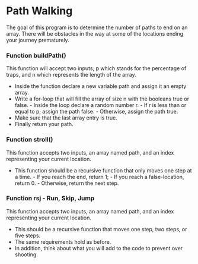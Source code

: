 # Path Walking

The goal of this program is to determine the number of paths to end on an array.  There will be obstacles in the way at some of the locations ending your journey prematurely.

### Function buildPath()
This function will accept two inputs, p which stands for the percentage of traps, and n which represents the length of the array.
  +  Inside the function declare a new variable path and assign it an empty array.
  +  Write a for-loop that will fill the array of size n with the booleans true or false.
    -  Inside the loop declare a random number r.
    -  If r is less than or equal to p, assign the path false.
    -  Otherwise, assign the path true.
  +  Make sure that the last array entry is true.
  +  Finally return your path.

### Function stroll()
This function accepts two inputs, an array named path, and an index representing your current location.
  +  This function should be a recursive function that only moves one step at a time.
    -  If you reach the end, return 1;
    -  If you reach a false-location, return 0.
    -  Otherwise, return the next step.

### Function rsj - Run, Skip, Jump
This function accepts two inputs, an array named path, and an index representing your current location.
  +  This should be a recursive function that moves one step, two steps, or five steps.
  +  The same requirements hold as before.
  +  In addition, think about what you will add to the code to prevent over shooting.
